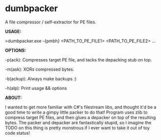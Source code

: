 # dumbpacker
A file compressor / self-extractor for PE files.

**USAGE:**

\>dumbpacker.exe -{pmbh} <PATH_TO_PE_FILE1> <PATH_TO_PE_FILE2> ...

**OPTIONS:**

-p(ack): Compresses target PE file, and tacks the depacking stub on top.

-m(ask): XORs compressed bytes.

-b(ackup): Always make backups :)

-h(alp): Print usage && options

**ABOUT:**

I wanted to get more familiar with C#'s filestream libs, and thought it'd be a good time to write a gimpy little packer to do that! Program uses zlib to compress target PE files, and then glues a depacker on top of the resulting bytes. The packer and depacker are fantastically stupid, so I imagine the TODO on this thing is pretty monstrous if I ever want to take it out of toy code status!

